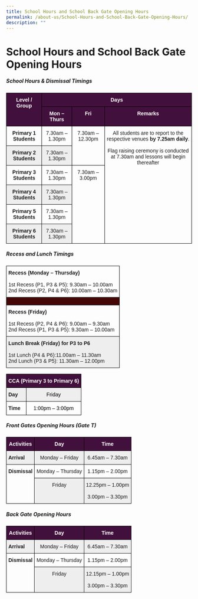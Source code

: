 ```yaml
---
title: School Hours and School Back Gate Opening Hours
permalink: /about-us/School-Hours-and-School-Back-Gate-Opening-Hours/
description: ""
---
```

School Hours and School Back Gate Opening Hours
===============================================

##### <b>School Hours & Dismissal Timings</b>

<style type="text/css">
.tg  {border-collapse:collapse;border-spacing:0;}
.tg td{border-color:black;border-style:solid;border-width:1px;font-family:Arial, sans-serif;font-size:14px;
  overflow:hidden;padding:10px 5px;word-break:normal;}
.tg th{border-color:black;border-style:solid;border-width:1px;font-family:Arial, sans-serif;font-size:14px;
  font-weight:normal;overflow:hidden;padding:10px 5px;word-break:normal;}
.tg .tg-baqh{text-align:center;vertical-align:top}
.tg .tg-p4ly{background-color:#42103C;color:#FFF;font-weight:bold;text-align:center;vertical-align:top}
.tg .tg-amwm{font-weight:bold;text-align:center;vertical-align:top}
.tg .tg-p2di{background-color:#EEE;font-weight:bold;text-align:center;vertical-align:top}
.tg .tg-niwn{background-color:#EEE;text-align:center;vertical-align:top}
</style>
<table class="tg">
<thead>
  <tr>
    <th class="tg-p4ly" rowspan="2"><span style="font-weight:bolder">Level / Group</span></th>
    <th class="tg-p4ly" colspan="3"><span style="font-weight:bolder">Days</span></th>
  </tr>
  <tr>
    <th class="tg-p4ly"><span style="font-weight:bolder">Mon – Thurs</span></th>
    <th class="tg-p4ly"><span style="font-weight:bolder">Fri</span></th>
    <th class="tg-p4ly"><span style="font-weight:bolder">Remarks</span></th>
  </tr>
</thead>
<tbody>
  <tr>
    <td class="tg-amwm"><span style="font-weight:bolder">Primary 1 Students</span></td>
    <td class="tg-baqh">7.30am – 1.30pm</td>
    <td class="tg-baqh" rowspan="2">7.30am – 12.30pm</td>
    <td class="tg-baqh" rowspan="6">All students are to report to the respective venues <span style="font-weight:bolder">by 7.25am daily</span>.<br><br>Flag raising ceremony is conducted at 7.30am and lessons will begin thereafter</td>
  </tr>
  <tr>
    <td class="tg-p2di"><span style="font-weight:bolder">Primary 2 Students</span></td>
    <td class="tg-niwn">7.30am – 1.30pm</td>
  </tr>
  <tr>
    <td class="tg-amwm"><span style="font-weight:bolder">Primary 3 Students</span></td>
    <td class="tg-baqh">7.30am – 1.30pm</td>
    <td class="tg-baqh" rowspan="4">7.30am – 3.00pm</td>
  </tr>
  <tr>
    <td class="tg-p2di"><span style="font-weight:bolder">Primary 4 Students</span></td>
    <td class="tg-niwn">7.30am – 1.30pm</td>
  </tr>
  <tr>
    <td class="tg-amwm"><span style="font-weight:bolder">Primary 5 Students</span></td>
    <td class="tg-baqh">7.30am – 1.30pm</td>
  </tr>
  <tr>
    <td class="tg-p2di"><span style="font-weight:bolder">Primary 6 Students</span></td>
    <td class="tg-niwn">7.30am – 1.30pm</td>
  </tr>
</tbody>
</table>


##### <b>Recess and Lunch Timings</b>

<style type="text/css">
.tg  {border-collapse:collapse;border-spacing:0;}
.tg td{border-color:black;border-style:solid;border-width:1px;font-family:Arial, sans-serif;font-size:14px;
  overflow:hidden;padding:10px 5px;word-break:normal;}
.tg th{border-color:black;border-style:solid;border-width:1px;font-family:Arial, sans-serif;font-size:14px;
  font-weight:normal;overflow:hidden;padding:10px 5px;word-break:normal;}
.tg .tg-0lax{text-align:left;vertical-align:top}
.tg .tg-k3af{background-color:#450606;text-align:left;vertical-align:middle}
.tg .tg-r5gp{background-color:#EEE;text-align:left;vertical-align:top}
</style>
<table class="tg">
<thead>
  <tr>
    <th class="tg-0lax"><span style="font-weight:bold">Recess (Monday – Thursday)</span><br><br>1st Recess (P1, P3 &amp; P5): 9.30am – 10.00am<br>2nd Recess (P2, P4 &amp; P6): 10.00am – 10.30am</th>
  </tr>
</thead>
<tbody>
  <tr>
    <td class="tg-k3af"></td>
  </tr>
  <tr>
    <td class="tg-0lax"><span style="font-weight:bold">Recess (Friday)</span><br><br>1st Recess (P2, P4 &amp; P6): 9.00am – 9.30am<br>2nd Recess (P1, P3 &amp; P5): 9.30am – 10.00am</td>
  </tr>
  <tr>
    <td class="tg-r5gp"><span style="font-weight:bold">Lunch Break (Friday) for P3 to P6</span><br><br>1st Lunch (P4 &amp; P6):11.00am – 11.30am<br>2nd Lunch (P3 &amp; P5): 11.30am – 12.00pm</td>
  </tr>
</tbody>
</table>


<style type="text/css">
.tg  {border-collapse:collapse;border-spacing:0;}
.tg td{border-color:black;border-style:solid;border-width:1px;font-family:Arial, sans-serif;font-size:14px;
  overflow:hidden;padding:10px 5px;word-break:normal;}
.tg th{border-color:black;border-style:solid;border-width:1px;font-family:Arial, sans-serif;font-size:14px;
  font-weight:normal;overflow:hidden;padding:10px 5px;word-break:normal;}
.tg .tg-1wig{font-weight:bold;text-align:left;vertical-align:top}
.tg .tg-baqh{text-align:center;vertical-align:top}
.tg .tg-k9vs{background-color:#EEE;font-weight:bold;text-align:left;vertical-align:top}
.tg .tg-p4ly{background-color:#42103C;color:#FFF;font-weight:bold;text-align:center;vertical-align:top}
.tg .tg-niwn{background-color:#EEE;text-align:center;vertical-align:top}
</style>
<table class="tg">
<thead>
  <tr>
    <th class="tg-p4ly" colspan="2"><span style="font-weight:bolder">CCA (Primary 3 to Primary 6) </span></th>
  </tr>
</thead>
<tbody>
  <tr>
    <td class="tg-k9vs"><span style="font-weight:bolder">Day</span></td>
    <td class="tg-niwn"><span style="color:#000">Friday</span></td>
  </tr>
  <tr>
    <td class="tg-1wig"><span style="font-weight:bolder">Time</span> </td>
    <td class="tg-baqh"><span style="color:#000">1:00pm – 3:00pm </span></td>
  </tr>
</tbody>
</table>


##### <b>Front Gates Opening Hours (Gate T)</b>

<style type="text/css">
.tg  {border-collapse:collapse;border-spacing:0;}
.tg td{border-color:black;border-style:solid;border-width:1px;font-family:Arial, sans-serif;font-size:14px;
  overflow:hidden;padding:10px 5px;word-break:normal;}
.tg th{border-color:black;border-style:solid;border-width:1px;font-family:Arial, sans-serif;font-size:14px;
  font-weight:normal;overflow:hidden;padding:10px 5px;word-break:normal;}
.tg .tg-1wig{font-weight:bold;text-align:left;vertical-align:top}
.tg .tg-baqh{text-align:center;vertical-align:top}
.tg .tg-k9vs{background-color:#EEE;font-weight:bold;text-align:left;vertical-align:top}
.tg .tg-p4ly{background-color:#42103C;color:#FFF;font-weight:bold;text-align:center;vertical-align:top}
.tg .tg-niwn{background-color:#EEE;text-align:center;vertical-align:top}
</style>
<table class="tg">
<thead>
  <tr>
    <th class="tg-p4ly"><span style="font-weight:bolder">Activities</span></th>
    <th class="tg-p4ly"><span style="font-weight:bolder">Day</span></th>
    <th class="tg-p4ly"><span style="font-weight:bolder">Time</span></th>
  </tr>
</thead>
<tbody>
  <tr>
    <td class="tg-k9vs"><span style="font-weight:bolder">Arrival</span></td>
    <td class="tg-niwn">Monday – Friday</td>
    <td class="tg-niwn">6.45am – 7.30am</td>
  </tr>
  <tr>
    <td class="tg-1wig" rowspan="2"><span style="font-weight:bolder">Dismissal</span></td>
    <td class="tg-baqh">Monday – Thursday</td>
    <td class="tg-baqh">1.15pm – 2.00pm</td>
  </tr>
  <tr>
    <td class="tg-niwn">Friday</td>
    <td class="tg-niwn">12.25pm – 1.00pm<br><br>3.00pm – 3.30pm</td>
  </tr>
</tbody>
</table>


##### <b>Back Gate Opening Hours</b>

<style type="text/css">
.tg  {border-collapse:collapse;border-spacing:0;}
.tg td{border-color:black;border-style:solid;border-width:1px;font-family:Arial, sans-serif;font-size:14px;
  overflow:hidden;padding:10px 5px;word-break:normal;}
.tg th{border-color:black;border-style:solid;border-width:1px;font-family:Arial, sans-serif;font-size:14px;
  font-weight:normal;overflow:hidden;padding:10px 5px;word-break:normal;}
.tg .tg-1wig{font-weight:bold;text-align:left;vertical-align:top}
.tg .tg-baqh{text-align:center;vertical-align:top}
.tg .tg-k9vs{background-color:#EEE;font-weight:bold;text-align:left;vertical-align:top}
.tg .tg-p4ly{background-color:#42103C;color:#FFF;font-weight:bold;text-align:center;vertical-align:top}
.tg .tg-niwn{background-color:#EEE;text-align:center;vertical-align:top}
</style>
<table class="tg">
<thead>
  <tr>
    <th class="tg-p4ly"><span style="font-weight:bolder">Activities</span></th>
    <th class="tg-p4ly"><span style="font-weight:bolder">Day</span></th>
    <th class="tg-p4ly"><span style="font-weight:bolder">Time</span></th>
  </tr>
</thead>
<tbody>
  <tr>
    <td class="tg-k9vs"><span style="font-weight:bolder">Arrival</span></td>
    <td class="tg-niwn">Monday – Friday</td>
    <td class="tg-niwn">6.45am – 7.30am</td>
  </tr>
  <tr>
    <td class="tg-1wig" rowspan="2"><span style="font-weight:bolder">Dismissal</span></td>
    <td class="tg-baqh">Monday – Thursday</td>
    <td class="tg-baqh">1.15pm – 2.00pm</td>
  </tr>
  <tr>
    <td class="tg-niwn">Friday</td>
    <td class="tg-niwn">12.15pm – 1.00pm<br><br>3.00pm – 3.30pm</td>
  </tr>
</tbody>
</table>